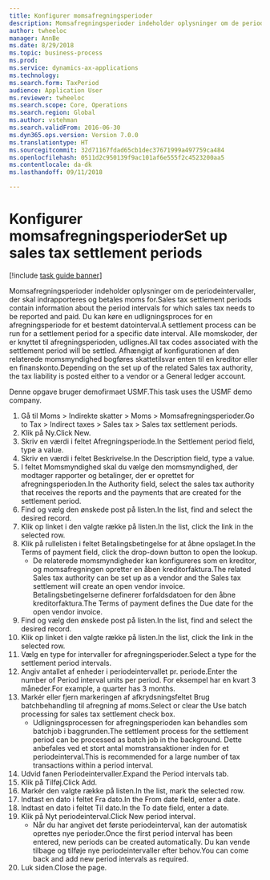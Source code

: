 ```yaml
--- 
title: Konfigurer momsafregningsperioder
description: Momsafregningsperioder indeholder oplysninger om de periodeintervaller, der skal indrapporteres og betales moms for.
author: twheeloc
manager: AnnBe
ms.date: 8/29/2018
ms.topic: business-process
ms.prod: 
ms.service: dynamics-ax-applications
ms.technology: 
ms.search.form: TaxPeriod
audience: Application User
ms.reviewer: twheeloc
ms.search.scope: Core, Operations
ms.search.region: Global
ms.author: vstehman
ms.search.validFrom: 2016-06-30
ms.dyn365.ops.version: Version 7.0.0
ms.translationtype: HT
ms.sourcegitcommit: 32d71167fdad65cb1dec37671999a497759ca484
ms.openlocfilehash: 0511d2c950139f9ac101af6e555f2c4523200aa5
ms.contentlocale: da-dk
ms.lasthandoff: 09/11/2018

---
```

# <a name="set-up-sales-tax-settlement-periods"></a><span data-ttu-id="ceaf0-103">Konfigurer momsafregningsperioder</span><span class="sxs-lookup"><span data-stu-id="ceaf0-103">Set up sales tax settlement periods</span></span>

[!include [task guide banner](../../includes/task-guide-banner.md)]

<span data-ttu-id="ceaf0-104">Momsafregningsperioder indeholder oplysninger om de periodeintervaller, der skal indrapporteres og betales moms for.</span><span class="sxs-lookup"><span data-stu-id="ceaf0-104">Sales tax settlement periods contain information about the period intervals for which sales tax needs to be reported and paid.</span></span> <span data-ttu-id="ceaf0-105">Du kan køre en udligningsproces for en afregningsperiode for et bestemt datointerval.</span><span class="sxs-lookup"><span data-stu-id="ceaf0-105">A settlement process can be run for a settlement period for a specific date interval.</span></span> <span data-ttu-id="ceaf0-106">Alle momskoder, der er knyttet til afregningsperioden, udlignes.</span><span class="sxs-lookup"><span data-stu-id="ceaf0-106">All tax codes associated with the settlement period will be settled.</span></span> <span data-ttu-id="ceaf0-107">Afhængigt af konfigurationen af den relaterede momsmyndighed bogføres skattetilsvar enten til en kreditor eller en finanskonto.</span><span class="sxs-lookup"><span data-stu-id="ceaf0-107">Depending on the set up of the related Sales tax authority, the tax liability is posted either to a vendor or a General ledger account.</span></span>



<span data-ttu-id="ceaf0-108">Denne opgave bruger demofirmaet USMF.</span><span class="sxs-lookup"><span data-stu-id="ceaf0-108">This task uses the USMF demo company.</span></span>



1. <span data-ttu-id="ceaf0-109">Gå til Moms > Indirekte skatter > Moms > Momsafregningsperioder.</span><span class="sxs-lookup"><span data-stu-id="ceaf0-109">Go to Tax > Indirect taxes > Sales tax > Sales tax settlement periods.</span></span>
2. <span data-ttu-id="ceaf0-110">Klik på Ny.</span><span class="sxs-lookup"><span data-stu-id="ceaf0-110">Click New.</span></span>
3. <span data-ttu-id="ceaf0-111">Skriv en værdi i feltet Afregningsperiode.</span><span class="sxs-lookup"><span data-stu-id="ceaf0-111">In the Settlement period field, type a value.</span></span>
4. <span data-ttu-id="ceaf0-112">Skriv en værdi i feltet Beskrivelse.</span><span class="sxs-lookup"><span data-stu-id="ceaf0-112">In the Description field, type a value.</span></span>
5. <span data-ttu-id="ceaf0-113">I feltet Momsmyndighed skal du vælge den momsmyndighed, der modtager rapporter og betalinger, der er oprettet for afregningsperioden.</span><span class="sxs-lookup"><span data-stu-id="ceaf0-113">In the Authority field, select the sales tax authority that receives the reports and the payments that are created for the settlement period.</span></span>
6. <span data-ttu-id="ceaf0-114">Find og vælg den ønskede post på listen.</span><span class="sxs-lookup"><span data-stu-id="ceaf0-114">In the list, find and select the desired record.</span></span>
7. <span data-ttu-id="ceaf0-115">Klik op linket i den valgte række på listen.</span><span class="sxs-lookup"><span data-stu-id="ceaf0-115">In the list, click the link in the selected row.</span></span>
8. <span data-ttu-id="ceaf0-116">Klik på rullelisten i feltet Betalingsbetingelse for at åbne opslaget.</span><span class="sxs-lookup"><span data-stu-id="ceaf0-116">In the Terms of payment field, click the drop-down button to open the lookup.</span></span>
    * <span data-ttu-id="ceaf0-117">De relaterede momsmyndigheder kan konfigureres som en kreditor, og momsafregningen opretter en åben kreditorfaktura.</span><span class="sxs-lookup"><span data-stu-id="ceaf0-117">The related Sales tax authority can be set up as a vendor and the Sales tax settlement will create an open vendor invoice.</span></span> <span data-ttu-id="ceaf0-118">Betalingsbetingelserne definerer forfaldsdatoen for den åbne kreditorfaktura.</span><span class="sxs-lookup"><span data-stu-id="ceaf0-118">The Terms of payment defines the Due date for the open vendor invoice.</span></span>  
9. <span data-ttu-id="ceaf0-119">Find og vælg den ønskede post på listen.</span><span class="sxs-lookup"><span data-stu-id="ceaf0-119">In the list, find and select the desired record.</span></span>
10. <span data-ttu-id="ceaf0-120">Klik op linket i den valgte række på listen.</span><span class="sxs-lookup"><span data-stu-id="ceaf0-120">In the list, click the link in the selected row.</span></span>
11. <span data-ttu-id="ceaf0-121">Vælg en type for intervaller for afregningsperioder.</span><span class="sxs-lookup"><span data-stu-id="ceaf0-121">Select a type for the settlement period intervals.</span></span>
12. <span data-ttu-id="ceaf0-122">Angiv antallet af enheder i periodeintervallet pr. periode.</span><span class="sxs-lookup"><span data-stu-id="ceaf0-122">Enter the number of Period interval units per period.</span></span> <span data-ttu-id="ceaf0-123">For eksempel har en kvart 3 måneder.</span><span class="sxs-lookup"><span data-stu-id="ceaf0-123">For example, a quarter has 3 months.</span></span>
13. <span data-ttu-id="ceaf0-124">Markér eller fjern markeringen af afkrydsningsfeltet Brug batchbehandling til afregning af moms.</span><span class="sxs-lookup"><span data-stu-id="ceaf0-124">Select or clear the Use batch processing for sales tax settlement check box.</span></span>
    * <span data-ttu-id="ceaf0-125">Udligningsprocessen for afregningsperioden kan behandles som batchjob i baggrunden.</span><span class="sxs-lookup"><span data-stu-id="ceaf0-125">The settlement process for the settlement period can be processed as batch job in the background.</span></span> <span data-ttu-id="ceaf0-126">Dette anbefales ved et stort antal momstransaktioner inden for et periodeinterval.</span><span class="sxs-lookup"><span data-stu-id="ceaf0-126">This is recommended for a large number of tax transactions within a period interval.</span></span>  
14. <span data-ttu-id="ceaf0-127">Udvid fanen Periodeintervaller.</span><span class="sxs-lookup"><span data-stu-id="ceaf0-127">Expand the Period intervals tab.</span></span>
15. <span data-ttu-id="ceaf0-128">Klik på Tilføj.</span><span class="sxs-lookup"><span data-stu-id="ceaf0-128">Click Add.</span></span>
16. <span data-ttu-id="ceaf0-129">Markér den valgte række på listen.</span><span class="sxs-lookup"><span data-stu-id="ceaf0-129">In the list, mark the selected row.</span></span>
17. <span data-ttu-id="ceaf0-130">Indtast en dato i feltet Fra dato.</span><span class="sxs-lookup"><span data-stu-id="ceaf0-130">In the From date field, enter a date.</span></span>
18. <span data-ttu-id="ceaf0-131">Indtast en dato i feltet Til dato.</span><span class="sxs-lookup"><span data-stu-id="ceaf0-131">In the To date field, enter a date.</span></span>
19. <span data-ttu-id="ceaf0-132">Klik på Nyt periodeinterval.</span><span class="sxs-lookup"><span data-stu-id="ceaf0-132">Click New period interval.</span></span>
    * <span data-ttu-id="ceaf0-133">Når du har angivet det første periodeinterval, kan der automatisk oprettes nye perioder.</span><span class="sxs-lookup"><span data-stu-id="ceaf0-133">Once the first period interval has been entered, new periods can be created automatically.</span></span> <span data-ttu-id="ceaf0-134">Du kan vende tilbage og tilføje nye periodeintervaller efter behov.</span><span class="sxs-lookup"><span data-stu-id="ceaf0-134">You can come back and add new period intervals as required.</span></span>  
20. <span data-ttu-id="ceaf0-135">Luk siden.</span><span class="sxs-lookup"><span data-stu-id="ceaf0-135">Close the page.</span></span>


